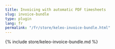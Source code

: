 ```yaml
---
title: Invoicing with automatic PDF timesheets
slug: invoice-bundle
type: plugin
lang: fr
permalink: "/fr/store/keleo-invoice-bundle.html"
---
```


{% include store/keleo-invoice-bundle.md %}
